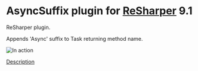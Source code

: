 # AsyncSuffix plugin for [ReSharper](https://www.jetbrains.com/resharper/) 9.1

ReSharper plugin.

Appends 'Async' suffix to Task returning method name.

![In action](http://asizikov.github.io/images/async-suffix-plugin/in-action.gif)

[Description](http://asizikov.github.io/2015/08/02/async-suffix-resharper-plugin/)

